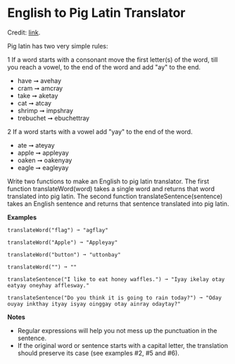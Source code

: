 English to Pig Latin Translator
===============================

Credit: [link](https://edabit.com/challenge/6dEDvruWbEDqXb7dk).

Pig latin has two very simple rules:

1  If a word starts with a consonant move the first letter(s) of the word, till you reach a vowel, to the end of the word and add "ay" to the end.
* have ➞ avehay
* cram ➞ amcray
* take ➞ aketay
* cat ➞ atcay
* shrimp ➞ impshray
* trebuchet ➞ ebuchettray    

2 If a word starts with a vowel add "yay" to the end of the word.
* ate ➞ ateyay
* apple ➞ appleyay
* oaken ➞ oakenyay
* eagle ➞ eagleyay

Write two functions to make an English to pig latin translator. The first function translateWord(word) takes a single word and returns that word translated into pig latin. The second function translateSentence(sentence) takes an English sentence and returns that sentence translated into pig latin.

**Examples**

    translateWord("flag") ➞ "agflay"

    translateWord("Apple") ➞ "Appleyay"

    translateWord("button") ➞ "uttonbay"

    translateWord("") ➞ ""

    translateSentence("I like to eat honey waffles.") ➞ "Iyay ikelay otay eatyay oneyhay afflesway."

    translateSentence("Do you think it is going to rain today?") ➞ "Oday ouyay inkthay ityay isyay oinggay otay ainray odaytay?"

**Notes**

* Regular expressions will help you not mess up the punctuation in the sentence.
* If the original word or sentence starts with a capital letter, the translation should preserve its case (see examples #2, #5 and #6).